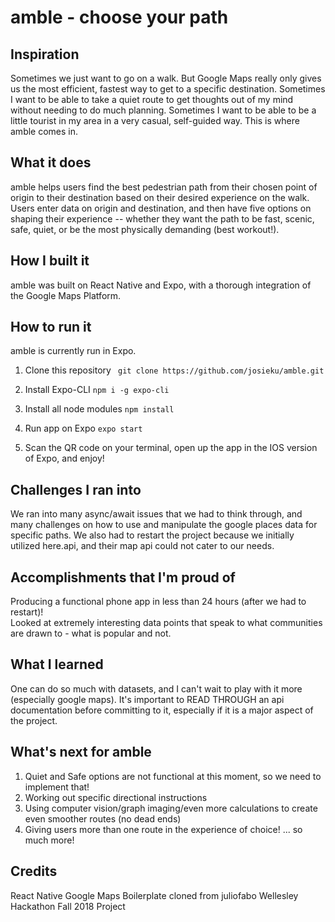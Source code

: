 # amble - choose your path

## Inspiration
Sometimes we just want to go on a walk.  But Google Maps really only gives us the most efficient, fastest way to get to a specific destination.  Sometimes I want to be able to take a quiet route to get thoughts out of my mind without needing to do much planning.  Sometimes I want to be able to be a little tourist in my area in a very casual, self-guided way.  This is where amble comes in.

## What it does
amble helps users find the best pedestrian path from their chosen point of origin to their destination based on their desired experience on the walk.  Users enter data on origin and destination, and then have five options on shaping their experience -- whether they want the path to be fast, scenic, safe, quiet, or be the most physically demanding (best workout!).

## How I built it
amble was built on React Native and Expo, with a thorough integration of the Google Maps Platform.  

## How to run it
amble is currently run in Expo.

1) Clone this repository
``` git clone https://github.com/josieku/amble.git```

2) Install Expo-CLI
```npm i -g expo-cli```

3) Install all node modules
```npm install ```

4) Run app on Expo
``` expo start ```

5) Scan the QR code on your terminal, open up the app in the IOS version of Expo, and enjoy!

## Challenges I ran into
We ran into many async/await issues that we had to think through, and many challenges on how to use and manipulate the google places data for specific paths.  We also had to restart the project because we initially utilized here.api, and their map api could not cater to our needs.

## Accomplishments that I'm proud of
Producing a functional phone app in less than 24 hours (after we had to restart)!  
Looked at extremely interesting data points that speak to what communities are drawn to - what is popular and not.

## What I learned
One can do so much with datasets, and I can't wait to play with it more (especially google maps).
It's important to READ THROUGH an api documentation before committing to it, especially if it is a major aspect of the project.

## What's next for amble
1) Quiet and Safe options are not functional at this moment, so we need to implement that!
2) Working out specific directional instructions
3) Using computer vision/graph imaging/even more calculations to create even smoother routes (no dead ends)
4) Giving users more than one route in the experience of choice!
... so much more!

## Credits
React Native Google Maps Boilerplate cloned from juliofabo
Wellesley Hackathon Fall 2018 Project
